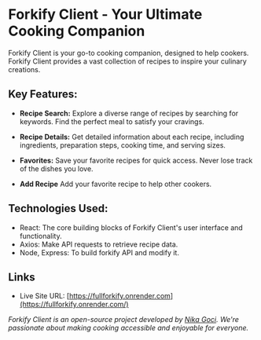 # Forkify Client - Your Ultimate Cooking Companion

Forkify Client is your go-to cooking companion, designed to help cookers. Forkify Client provides a vast collection of recipes to inspire your culinary creations.

## Key Features:

- **Recipe Search:** Explore a diverse range of recipes by searching for keywords. Find the perfect meal to satisfy your cravings.

- **Recipe Details:** Get detailed information about each recipe, including ingredients, preparation steps, cooking time, and serving sizes.

- **Favorites:** Save your favorite recipes for quick access. Never lose track of the dishes you love.

- **Add Recipe** Add your favorite recipe to help other cookers.

## Technologies Used:

- React: The core building blocks of Forkify Client's user interface and functionality.
- Axios: Make API requests to retrieve recipe data.
- Node, Express: To build forkify API and modify it.

## Links

- Live Site URL: [https://fullforkify.onrender.com](https://fullforkify.onrender.com/)

*Forkify Client is an open-source project developed by [Nika Goci](https://github.com/nikagoci). We're passionate about making cooking accessible and enjoyable for everyone.*
